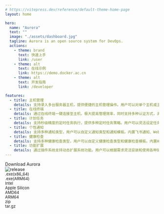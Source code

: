 ```yaml
---
# https://vitepress.dev/reference/default-theme-home-page
layout: home

hero:
  name: "Aurora"
  text: ""
  image: "./assets/dashboard.jpg"
  tagline: Aurora is an open source system for DevOps.
  actions:
    - theme: brand
      text: 快速上手
      link: /user
    - theme: alt
      text: 在线示例
      link: https://demo.docker.ac.cn
    - theme: alt
      text: 开发指南
      link: /developer

features:
  - title: 主机管理
    details: 支持录入多台服务器主机，提供便捷的主机管理操作。用户可以对单个主机或主机组进行一键执行和定时执行操作，并且支持通过在线终端一键连接至主机，极大提高管理效率。
  - title: 在线终端
    details: 通过在线终端一键连接至主机，极大提高管理效率，同时支持多种认证方式，满足各种认证需求。
  - title: 计划任务
    details: 支持秒级精度的定时任务执行，提供多种定时任务策略。用户可以灵活设定任务执行时间和频率，满足各种复杂的任务调度需求。
  - title: 个性通知
    details: 支持多种通知类型，用户可以自定义通知类型和通知模板。内置飞书通知、Webhook通知等多种通知方式，确保重要信息及时传达。
  - title: 健康检查
    details: 支持多种健康检查类型，用户可以自定义健康检查类型和健康检查模板。内置HTTP健康检查、主机健康检查、数据库健康检查等多种健康检查方式，确保服务健康状态及时更新。
  - title: 功能扩展
    details: 通过插件系统支持动态扩展系统功能。用户可以根据需求灵活安装和使用各种插件，进一步提升系统的功能性和适用性。
---
```


<script setup>
function handleOpen(src) {
    window.open(src, '_blank')
}
</script>
<div class="flex flex-col gap-4 mt-10">
    <div class="text-2xl font-bold flex gap-2 items-center justify-start">
        <div>Download Aurora</div>
        <div><img src="https://img.shields.io/github/v/release/MR5356/aurora" alt="release"></div>
    </div>
    <div class="md:px-20 lg:px-40 grid grid-cols-2 sm:grid-cols-2 md:grid-cols-4 lg:grid-cols-4 gap-4 sm:gap-4 md:gap-4 lg:gap-12">
        <div class="flip-card w-full aspect-square flex-1 rounded-lg overflow-hidden">
            <div class="flip-card-inner">
                <div class="flip-card-front bg-gray-100 dark:bg-slate-800 flex items-center justify-center iconfont icon-windows" style="font-size: calc(1rem + 3vw)"></div>
                <div class="flip-card-back bg-slate-100 dark:bg-slate-800 flex flex-col gap-2 items-center justify-center font-mono">
                    <div class="font-bold flex gap-1 items-center w-full h-full rounded-t-lg justify-center hover:bg-sky-200 hover:dark:bg-slate-600 cursor-pointer" @click="handleOpen('https://github.com/MR5356/aurora/releases/latest/download/aurora-windows-amd64.tar.gz')">
                        <div class="iconfont icon-windows" style="font-size: calc(10px + 1.2vw)"></div>
                        <div style="font-size: calc(10px + 0.3vw)">.exe(x86_64)</div>
                    </div>
                    <div class="font-bold flex gap-1 items-center w-full h-full rounded-b-lg justify-center hover:bg-sky-200 hover:dark:bg-slate-600 cursor-pointer" @click="handleOpen('https://github.com/MR5356/aurora/releases/latest/download/aurora-windows-arm64.tar.gz')">
                        <div class="iconfont icon-windows" style="font-size: calc(10px + 1.2vw)"></div>
                        <div style="font-size: calc(10px + 0.3vw)">.exe(ARM64)&nbsp;</div>
                    </div>
                </div>
            </div>
        </div>
        <div class="flip-card w-full aspect-square flex-1 rounded-lg overflow-hidden">
            <div class="flip-card-inner">
                <div class="flip-card-front bg-gray-100 dark:bg-slate-800 flex items-center justify-center iconfont icon-mac" style="font-size: calc(1rem + 3vw)"></div>
                <div class="flip-card-back bg-slate-100 dark:bg-slate-800 flex flex-col gap-2 items-center justify-center font-mono">
                    <div class="font-bold flex gap-1 items-center w-full h-full rounded-t-lg justify-center hover:bg-sky-200 hover:dark:bg-slate-600 cursor-pointer" @click="handleOpen('https://github.com/MR5356/aurora/releases/latest/download/aurora-darwin-amd64.tar.gz')">
                        <div class="iconfont icon-mac" style="font-size: calc(10px + 1.2vw)"></div>
                        <div style="font-size: calc(10px + 0.3vw)">Intel&nbsp;&nbsp;&nbsp;&nbsp;&nbsp;&nbsp;&nbsp;&nbsp;</div>
                    </div>
                    <div class="font-bold flex gap-1 items-center w-full h-full rounded-b-lg justify-center hover:bg-sky-200 hover:dark:bg-slate-600 cursor-pointer" @click="handleOpen('https://github.com/MR5356/aurora/releases/latest/download/aurora-darwin-arm64.tar.gz')">
                        <div class="iconfont icon-mac" style="font-size: calc(10px + 1.2vw)"></div>
                        <div style="font-size: calc(10px + 0.3vw)">Apple Silicon</div>
                    </div>
                </div>
            </div>
        </div>
        <div class="flip-card w-full aspect-square flex-1 rounded-lg overflow-hidden">
            <div class="flip-card-inner">
                <div class="flip-card-front bg-gray-100 dark:bg-slate-800 flex items-center justify-center iconfont icon-linux" style="font-size: calc(1rem + 3vw)"></div>
                <div class="flip-card-back bg-slate-100 dark:bg-slate-800 flex flex-col gap-2 items-center justify-center font-mono">
                    <div class="font-bold flex gap-1 items-center w-full h-full rounded-t-lg justify-center hover:bg-sky-200 hover:dark:bg-slate-600 cursor-pointer" @click="handleOpen('https://github.com/MR5356/aurora/releases/latest/download/aurora-linux-amd64.tar.gz')">
                        <div class="iconfont icon-linux" style="font-size: calc(10px + 1.2vw)"></div>
                        <div style="font-size: calc(10px + 0.3vw)">AMD64</div>
                    </div>
                    <div class="font-bold flex gap-1 items-center w-full h-full rounded-b-lg justify-center hover:bg-sky-200 hover:dark:bg-slate-600 cursor-pointer" @click="handleOpen('https://github.com/MR5356/aurora/releases/latest/download/aurora-linux-amd64.tar.gz')">
                        <div class="iconfont icon-linux" style="font-size: calc(10px + 1.2vw)"></div>
                        <div style="font-size: calc(10px + 0.3vw)">ARM64</div>
                    </div>
                </div>
            </div>
        </div>
        <div class="flip-card w-full aspect-square flex-1 rounded-lg overflow-hidden">
            <div class="flip-card-inner">
                <div class="flip-card-front bg-gray-100 dark:bg-slate-800 flex items-center justify-center iconfont icon-yuanma" style="font-size: calc(1rem + 3vw)"></div>
                <div class="flip-card-back bg-slate-100 dark:bg-slate-800 flex flex-col gap-2 items-center justify-center font-mono">
                    <div class="font-bold flex gap-1 items-center w-full h-full rounded-t-lg justify-center hover:bg-sky-200 hover:dark:bg-slate-600 cursor-pointer" @click="handleOpen('https://github.com/MR5356/aurora/releases/latest')">
                        <div class="iconfont icon-zip" style="font-size: calc(10px + 1.2vw)"></div>
                        <div style="font-size: calc(10px + 0.3vw)">zip&nbsp;&nbsp;&nbsp;</div>
                    </div>
                    <div class="font-bold flex gap-1 items-center w-full h-full rounded-b-lg justify-center hover:bg-sky-200 hover:dark:bg-slate-600 cursor-pointer" @click="handleOpen('https://github.com/MR5356/aurora/releases/latest')">
                        <div class="iconfont icon-TAR" style="font-size: calc(10px + 1.2vw)"></div>
                        <div style="font-size: calc(10px + 0.3vw)">tar.gz</div>
                    </div>
                </div>
            </div>
        </div>
    </div>
</div>
